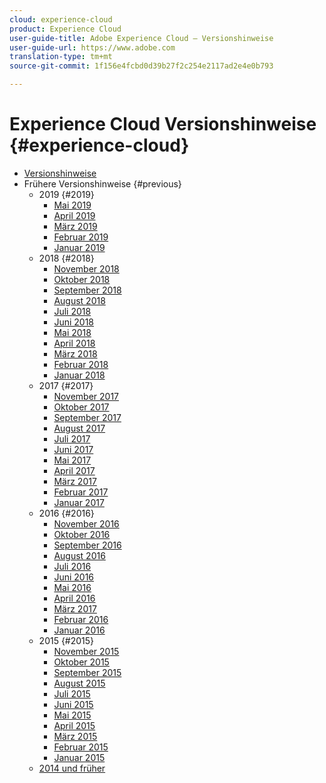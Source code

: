 ```yaml
---
cloud: experience-cloud
product: Experience Cloud
user-guide-title: Adobe Experience Cloud – Versionshinweise
user-guide-url: https://www.adobe.com
translation-type: tm+mt
source-git-commit: 1f156e4fcbd0d39b27f2c254e2117ad2e4e0b793

---
```



# Experience Cloud Versionshinweise {#experience-cloud}

+ [Versionshinweise](current.md)
+ Frühere Versionshinweise {#previous}
   + 2019 {#2019}
      + [Mai 2019](c-legacy-releases/2019/05092019.md)
      + [April 2019](c-legacy-releases/2019/04112019.md)
      + [März 2019](c-legacy-releases/2019/03072019.md)
      + [Februar 2019](c-legacy-releases/2019/02072019.md)
      + [Januar 2019](c-legacy-releases/2019/01172019.md)
   + 2018 {#2018}
      + [November 2018](c-legacy-releases/2018/11012018.md)
      + [Oktober 2018](c-legacy-releases/2018/10112018.md)
      + [September 2018](c-legacy-releases/2018/09132018.md)
      + [August 2018](c-legacy-releases/2018/08092018.md)
      + [Juli 2018](c-legacy-releases/2018/07192018.md)
      + [Juni 2018](c-legacy-releases/2018/06142018.md)
      + [Mai 2018](c-legacy-releases/2018/05102018.md)
      + [April 2018](c-legacy-releases/2018/04122018.md)
      + [März 2018](c-legacy-releases/2018/03082018.md)
      + [Februar 2018](c-legacy-releases/2018/02082018.md)
      + [Januar 2018](c-legacy-releases/2018/01182018.md)
   + 2017 {#2017}
      + [November 2017](c-legacy-releases/2017/11092017.md)
      + [Oktober 2017](c-legacy-releases/2017/10262017.md)
      + [September 2017](c-legacy-releases/2017/09212017.md)
      + [August 2017](c-legacy-releases/2017/08172017.md)
      + [Juli 2017](c-legacy-releases/2017/07202017.md)
      + [Juni 2017](c-legacy-releases/2017/06082017.md)
      + [Mai 2017](c-legacy-releases/2017/05182017.md)
      + [April 2017](c-legacy-releases/2017/04202017.md)
      + [März 2017](c-legacy-releases/2017/03092017.md)
      + [Februar 2017](c-legacy-releases/2017/02162017.md)
      + [Januar 2017](c-legacy-releases/2017/01192017.md)
   + 2016 {#2016}
      + [November 2016](c-legacy-releases/2016/11102016.md)
      + [Oktober 2016](c-legacy-releases/2016/10202016.md)
      + [September 2016](c-legacy-releases/2016/09152016.md)
      + [August 2016](c-legacy-releases/2016/08182016.md)
      + [Juli 2016](c-legacy-releases/2016/07212016.md)
      + [Juni 2016](c-legacy-releases/2016/06162016.md)
      + [Mai 2016](c-legacy-releases/2016/05192016.md)
      + [April 2016](c-legacy-releases/2016/04212016.md)
      + [März 2017](c-legacy-releases/2016/03172016.md)
      + [Februar 2016](c-legacy-releases/2016/02182016.md)
      + [Januar 2016](c-legacy-releases/2016/01212016.md)
   + 2015 {#2015}
      + [November 2015](c-legacy-releases/2015/11052015.md)
      + [Oktober 2015](c-legacy-releases/2015/10152015.md)
      + [September 2015](c-legacy-releases/2015/09172015.md)
      + [August 2015](c-legacy-releases/2015/08202015.md)
      + [Juli 2015](c-legacy-releases/2015/07162015.md)
      + [Juni 2015](c-legacy-releases/2015/06182015.md)
      + [Mai 2015](c-legacy-releases/2015/05212015.md)
      + [April 2015](c-legacy-releases/2015/04162015.md)
      + [März 2015](c-legacy-releases/2015/03192015.md)
      + [Februar 2015](c-legacy-releases/2015/02192015.md)
      + [Januar 2015](c-legacy-releases/2015/01152015.md)
   + [2014 und früher](c-legacy-releases/2014-earlier.md)
